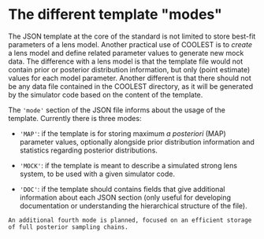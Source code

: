 # The different template "modes"

The JSON template at the core of the standard is not limited to store best-fit parameters of a lens model. Another practical use of COOLEST is to _create_ a lens model and define related parameter values to generate new mock data. The difference with a lens model is that the template file would not contain prior or posterior distribution information, but only (point estimate) values for each model parameter. Another different is that there should not be any data file contained in the COOLEST directory, as it will be generated by the simulator code based on the content of the template.

The `'mode'` section of the JSON file informs about the usage of the template. Currently there is three modes:

- `'MAP'`: if the template is for storing maximum _a posteriori_ (MAP) parameter values, optionally alongside prior distribution information and statistics regarding posterior distributions.

- `'MOCK'`: if the template is meant to describe a simulated strong lens system, to be used with a given simulator code.

- `'DOC'`: if the template should contains fields that give additional information about each JSON section (only useful for developing documentation or understanding the hierarchical structure of the file).

``` {admonition} Note
An additional fourth mode is planned, focused on an efficient storage of full posterior sampling chains.
```
